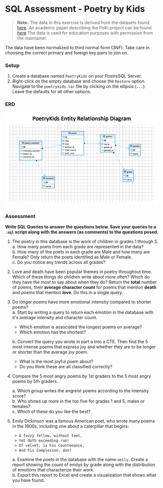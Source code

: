 # SQL Assessment - Poetry by Kids

> **Note:** The data in this exercise is derived from the datasets found [here](https://github.com/whipson/PoKi-Poems-by-Kids). An academic paper describing the PoKi project can be found [here](https://arxiv.org/abs/2004.06188)
> The data is used for education purposes with permission from the maintainer.  

The data have been normalized to third normal form (3NF). Take care in choosing the correct primary and foreign key pairs to join on.

### Setup 
1. Create a database named `PoetryKids` on your PostreSQL Server.
2. Right-click on the empty database and choose the `Restore` option. Navigate to the `poetrykids.tar` file by clicking on the ellipsis (`...`). Leave the defaults for all other options.

### ERD
![](./assets/PoetryKids_erd.png)


### Assessment
**Write SQL Queries to answer the questions below. Save your queries to a `.sql` script along with the answers (as comments) to the questions posed.**

1. The poetry in this database is the work of children in grades 1 through 5.  
    a. How many poets from each grade are represented in the data?  
    b. How many of the poets in each grade are Male and how many are Female? Only return the poets identified as Male or Female.  
    c. Do you notice any trends across all grades?

2. Love and death have been popular themes in poetry throughout time. Which of these things do children write about more often? Which do they have the most to say about when they do? Return the **total** number of poems, their **average character count** for poems that mention **death** and 
poems that mention **love**. Do this in a single query.

3. Do longer poems have more emotional intensity compared to shorter poems?  
a. Start by writing a query to return each emotion in the database with it's average intensity and character count.   
     - Which emotion is associated the longest poems on average?  
     - Which emotion has the shortest?  

    b. Convert the query you wrote in part a into a CTE. Then find the 5 most intense poems that express joy and whether they are to be longer or shorter than the average joy poem.   
     -  What is the most joyful poem about?  
     -  Do you think these are all classified correctly?

4. Compare the 5 most angry poems by 1st graders to the 5 most angry poems by 5th graders.  

	a. Which group writes the angreist poems according to the intensity score?  
    b. Who shows up more in the top five for grades 1 and 5, males or females?  
    c. Which of these do you like the best?

5. Emily Dickinson was a famous American poet, who wrote many poems in the 1800s, including one about a caterpillar that begins:

	  	> A fuzzy fellow, without feet,
		> Yet doth exceeding run!
		> Of velvet, is his Countenance,
		> And his Complexion, dun!

	a. Examine the poets in the database with the name `emily`. Create a report showing the count of emilys by grade along with the distribution of emotions that characterize their work.  
	b. Export this report to Excel and create a visualization that shows what you have found.
